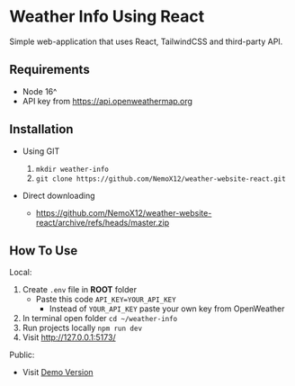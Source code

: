 # **Weather Info Using React**

Simple web-application that uses React, TailwindCSS and third-party API.

## Requirements

- Node 16^
- API key from https://api.openweathermap.org

## Installation

- Using GIT

  1. `mkdir weather-info`
  2. `git clone https://github.com/NemoX12/weather-website-react.git`

- Direct downloading
  - https://github.com/NemoX12/weather-website-react/archive/refs/heads/master.zip

## How To Use

Local:

1. Create `.env` file in **ROOT** folder
   - Paste this code `API_KEY=YOUR_API_KEY`
     - Instead of `YOUR_API_KEY` paste your own key from OpenWeather
2. In terminal open folder `cd ~/weather-info`
3. Run projects locally `npm run dev`
4. Visit http://127.0.0.1:5173/

Public:

- Visit [Demo Version](https://startling-hummingbird-586fb7.netlify.app/)
